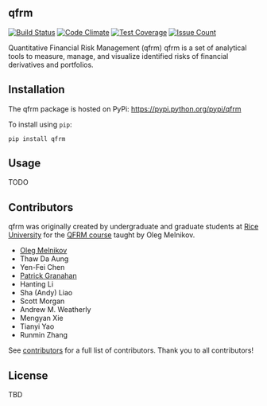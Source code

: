 qfrm
-------

[![Build Status](https://travis-ci.org/pjgranahan/qfrm_py.svg?branch=master)](https://travis-ci.org/pjgranahan/qfrm_py)
[![Code Climate](https://codeclimate.com/github/pjgranahan/qfrm_py/badges/gpa.svg)](https://codeclimate.com/github/pjgranahan/qfrm_py)
[![Test Coverage](https://codeclimate.com/github/pjgranahan/qfrm_py/badges/coverage.svg)](https://codeclimate.com/github/pjgranahan/qfrm_py/coverage)
[![Issue Count](https://codeclimate.com/github/pjgranahan/qfrm_py/badges/issue_count.svg)](https://codeclimate.com/github/pjgranahan/qfrm_py)

Quantitative Financial Risk Management (qfrm) qfrm is a set of analytical tools to measure, manage, and visualize identified risks of financial derivatives and portfolios.

Installation
------------

The qfrm package is hosted on PyPi: https://pypi.python.org/pypi/qfrm

To install using `pip`:
```
pip install qfrm
```

Usage
-----

TODO

Contributors
------------

qfrm was originally created by undergraduate and graduate students at [Rice University] for the [QFRM course] taught by Oleg Melnikov.

- [Oleg Melnikov](https://github.com/omelnikov)
- Thaw Da Aung
- Yen-Fei Chen
- [Patrick Granahan](https://github.com/pjgranahan)
- Hanting Li
- Sha (Andy) Liao
- Scott Morgan
- Andrew M. Weatherly
- Mengyan Xie
- Tianyi Yao
- Runmin Zhang

See [contributors] for a full list of contributors. Thank you to all contributors!

[Rice University]: http://www.rice.edu/
[QFRM course]: http://oleg.rice.edu/stat-449-649-fall-2015/
[contributors]: https://github.com/thoughtbot/capybara-webkit/graphs/contributors

License
-------

TBD
